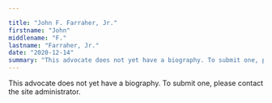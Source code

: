 ```yaml
---

title: "John F. Farraher, Jr."
firstname: "John"
middlename: "F."
lastname: "Farraher, Jr."
date: "2020-12-14"
summary: "This advocate does not yet have a biography. To submit one, please contact the site administrator."
---
```

This advocate does not yet have a biography. To submit one, please contact the site administrator.

